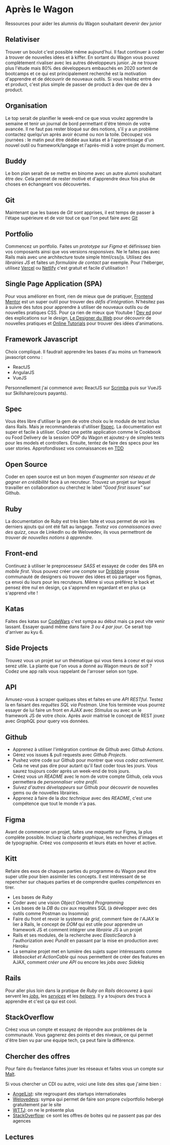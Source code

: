 # Après le Wagon
Ressources pour aider les alumnis du Wagon souhaitant devenir dev junior

## Relativiser

Trouver un boulot c'est possible même aujourd'hui. Il faut continuer à coder à trouver de nouvelles idées et à kiffer.
En sortant du Wagon vous pouvez complètement rivaliser avec les autres développeurs junior. 
Je ne trouve plus l'étude mais 80% des développeurs embauchés en 2020 sortent de bootcamps et ce qui est principalement recherché est la motivation d'apprendre et de découvrir de nouveaux outils.
Si vous hésitez entre dev et product, c'est plus simple de passer de product à dev que de dev à product.

## Organisation

Le top serait de planifier le week-end ce que vous voulez apprendre la semaine et tenir un journal de bord permettant d'être témoin de votre avancée.
Il ne faut pas rester bloqué sur des notions, s'il y a un problème contactez quelqu'un après avoir écumé ou non la toile.
Découpez vos journées : le matin peut être dédiée aux katas et à l'apprentissage d'un nouvel outil ou framework/langage et l'après-midi à votre projet du moment.

## Buddy

Le bon plan serait de se mettre en binome avec un autre alumni souhaitant être dev. Cela permet de rester motivé et d'apprendre deux fois plus de choses en échangeant vos découvertes.

## Git
Maintenant que les bases de *Git* sont apprises, il est temps de passer à l'étape supérieure et de voir tout ce que l'on peut faire avec [Git](https://www.atlassian.com/fr/git/tutorials)

## Portfolio
Commencez un portfolio. Faites un *prototype sur Figma* et définissez bien vos composants ainsi que vos versions *responsives*.
Ne le faites pas avec Rails mais avec une architecture toute simple html/css/js.
Utilisez des *librairies JS* et faites un *formulaire de contact* par exemple.
Pour l'héberger, utilisez [Vercel](https://vercel.com/) ou [Netlify](https://www.netlify.com/) c'est gratuit et facile d'utilisation ! 

## Single Page Application (SPA)
Pour vous améliorer en front, rien de mieux que de pratiquer, [Frontend Mentor](https://www.frontendmentor.io/) est un super outil pour trouver des *défis d'intégration*.
N'hésitez pas à suivre des tutos pour apprendre à utiliser de nouveaux outils ou de nouvelles pratiques CSS.
Pour ça rien de mieux que Youtube ! [Dev ed](https://www.youtube.com/channel/UClb90NQQcskPUGDIXsQEz5Q) pour des explications sur le *design*, [Le Designer du Web](https://www.youtube.com/channel/UCMFbNXUkjSUJ6WC20tGTzJg) pour découvrir de nouvelles pratiques et [Online Tutorials](https://www.youtube.com/channel/UCbwXnUipZsLfUckBPsC7Jog) pour trouver des idées d'animations.

## Framework Javascript
Choix compliqué. Il faudrait apprendre les bases d'au moins un framework javascript connu :
  - ReactJS
  - AngularJS
  - VueJS
  
Personnellement j'ai commencé avec ReactJS sur [Scrimba](https://scrimba.com/) puis sur VueJS sur Skillshare(cours payants).

## Spec
Vous êtes libre d'utiliser la gem de votre choix ou le module de test inclus dans Rails. Mais je recommanderais d'utiliser [Rspec](https://rspec.info/). La documentation est super et facile à utiliser.
Codez une petite application comme le Cookbook ou Food Delivery de la session OOP du Wagon et ajoutez-y de simples tests pour les models et controllers.
Ensuite, tentez de faire des specs pour les user stories.
Approfondissez vos connaissances en [TDD](https://thoughtbot.com/upcase/fundamentals-of-tdd )

## Open Source
Coder en open source est un bon moyen d'*augmenter son réseau et de gagner en crédibilité* face à un recruteur.
Trouvez un projet sur lequel travailler en collaboration ou cherchez le label *"Good first issues"* sur Github.

## Ruby
La documentation de Ruby est très bien faite et vous permet de voir les derniers ajouts qui ont été fait au langage.
*Testez vos connaissances avec des quizz*, ceux de LinkedIn ou de Welovedev, ils vous permettront de *trouver de nouvelles notions à apprendre*.

## Front-end
Continuez à utiliser le preprocesseur *SASS* et essayez de coder des SPA en *mobile first*.
Vous pouvez créer une compte sur [Dribbble](https://dribbble.com/) grosse communauté de designers où trouver des idées et où partager vos figmas, ça envoi du lours pour les recruteurs.
Même si vous préférez le back et pensez être nul en design, ça s'apprend en regardant et en plus ça s'apprend vite !

## Katas
Faites des katas sur [CodeWars](https://www.codewars.com/) c'est sympa au début mais ça peut vite venir lassant. Essayer quand même dans faire *3 ou 4 par jour*. Ce serait top d'arriver au kyu 6.

## Side Projects
Trouvez vous un projet sur un thématique qui vous tiens à coeur et qui vous serez utile. La plante que l'on vous a donné au Wagon meurs de soif ? Codez une app rails vous rappelant de l'arroser selon son type.

## API
Amusez-vous à scraper quelques sites et faites en une *API RESTful*. Testez la en faisant des *requêtes SQL via Postman*.
Une fois terminée vous pourrez essayer de lui faire un front en *AJAX* avec *Stimulus* ou avec un le framework JS de votre choix.
Après avoir maitrisé le concept de REST jouez avec *GraphQL* pour query vos données.

## Github
- Apprenez à utiliser l'intégration continue de Github avec *Github Actions*. 
- Gérez vos issues & pull requests avec *Github Projects*.
- Pushez votre code sur Github pour montrer que vous *codez activement*. Cela ne veut pas dire pour autant qu'il faut coder tous les jours. Vous saurez toujours coder après un week-end de trois jours.
- Créez vous un *README* avec le nom de votre compte Github, cela vous permettera de *personnaliser votre profil*.
- *Suivez d'autres développeurs* sur Github pour découvrir de nouvelles gems ou de nouvelles librairies.
- Apprenez à faire de la *doc technique* avec des *README*, c'est une compétence que tout le monde n'a pas.

## Figma
Avant de commencer un projet, faites une *maquette* sur Figma, la plus complète possible.
Incluez la *charte graphique*, les recherches d'images et de typographie. 
Créez vos *composants* et leurs états en hover et active.

## Kitt
Refaire des exos de chaques parties du programme du Wagon peut être super utile pour bien assimiler les concepts. Il est intéressant de se repencher sur chaques parties et de comprendre quelles *compétences* en tirer.
- Les bases de *Ruby*
- Coder avec une vision *Object Oriented Programming*
- Les bases de la *DB* du csv aux requêtes SQL (à développer avec des outils comme Postman ou Insomnia)
- Faire du front et revoir le systeme de *grid*, comment faire de l'*AJAX* le lier à Rails, le concept de *DOM* qui est utile pour apprendre un framework JS et comment intégrer une *librairie JS* à un projet
- Rails et ses modules, de la recherche avec *ElasticSearch* à l'authorization avec *Pundit* en passant par la mise en production avec *Heroku*
- La semaine projet met en lumière des sujets super intéressants comme *Websocket et ActionCable* qui nous permettent de créer des features en AJAX, comment *créer une API* ou encore les *jobs avec Sidekiq*

## Rails

Pour aller plus loin dans la pratique de *Ruby on Rails* découvrez à quoi servent les [*jobs*](https://guides.rubyonrails.org/active_job_basics.html), les [*services*](https://www.toptal.com/ruby-on-rails/rails-service-objects-tutorial) et les [*helpers*](https://www.rubyguides.com/2020/01/rails-helpers/).
Il y a toujours des trucs à apprendre et c'est ça qui est cool.

## StackOverflow

Créez vous un compte et essayez de répondre aux problèmes de la communauté. Vous gagnerez des points et des niveaux, ce qui permet d'être bien vu par une équipe tech, ça peut faire la différence.

## Chercher des offres

Pour faire du freelance faites jouer les réseaux et faites vous un compte sur [Malt](https://www.malt.fr/).

Si vous chercher un CDI ou autre, voici une liste des sites que j'aime bien :
  - [AngelList](https://angel.co/jobs): site regroupant des startups internationales
  - [Welovedevs](https://welovedevs.com/app/fr/): sympa qui permet de faire son propre cv/portfolio hebergé gratuitement par le site
  - [WTTJ](https://www.welcometothejungle.com/fr/): on ne le présente plus
  - [StackOverflow](https://stackoverflow.com/jobs): ce sont les offres de boites qui ne passent pas par des agences


## Lectures
